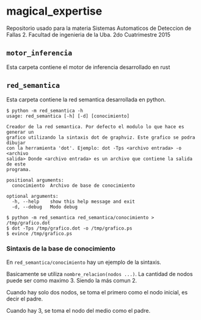 # magical_expertise

Repositorio usado para la materia Sistemas Automaticos de Deteccion de Fallas 2. Facultad de ingenieria de la Uba. 2do Cuatrimestre 2015

## `motor_inferencia`

Esta carpeta contiene el motor de inferencia desarrollado en rust

## `red_semantica`

Esta carpeta contiene la red semantica desarrollada en python.

    $ python -m red_semantica -h
    usage: red_semantica [-h] [-d] [conocimiento]
    
    Creador de la red semantica. Por defecto el modulo lo que hace es generar un
    grafico utilizando la sintaxis dot de graphviz. Este grafico se podra dibujar
    con la herramienta 'dot'. Ejemplo: dot -Tps <archivo entrada> -o <archivo
    salida> Donde <archivo entrada> es un archivo que contiene la salida de este
    programa.
    
    positional arguments:
      conocimiento  Archivo de base de conocimiento
    
    optional arguments:
      -h, --help    show this help message and exit
      -d, --debug   Modo debug
    
    $ python -m red_semantica red_semantica/conocimiento > /tmp/grafico.dot
    $ dot -Tps /tmp/grafico.dot -o /tmp/grafico.ps
    $ evince /tmp/grafico.ps

### Sintaxis de la base de conocimiento

En `red_semantica/conocimiento` hay un ejemplo de la sintaxis.

Basicamente se utiliza `nombre_relacion(nodos ...)`. La cantidad de nodos puede ser como maximo 3. Siendo la m&aacute;s comun 2.

Cuando hay solo dos nodos, se toma el primero como el nodo inicial, es decir el padre.

Cuando hay 3, se toma el nodo del medio como el padre.
